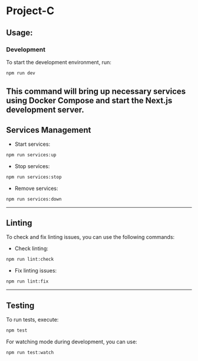 # Project-C

## Usage:

### Development

To start the development environment, run:

```bash
npm run dev
```

## This command will bring up necessary services using Docker Compose and start the Next.js development server.

## Services Management

- Start services:

```bash
npm run services:up
```

- Stop services:

```bash
npm run services:stop
```

- Remove services:

```bash
npm run services:down
```

---

## Linting

To check and fix linting issues, you can use the following commands:

- Check linting:

```bash
npm run lint:check
```

- Fix linting issues:

```bash
npm run lint:fix
```

---

## Testing

To run tests, execute:

```bash
npm test
```

For watching mode during development, you can use:

```bash
npm run test:watch
```
